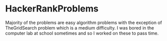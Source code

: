 # HackerRankProblems
Majority of the problems are easy algorithm problems with the exception of TheGridSearch problem which is a medium difficulty. I was bored in the computer lab at school sometimes and so I worked on these to pass time. 
